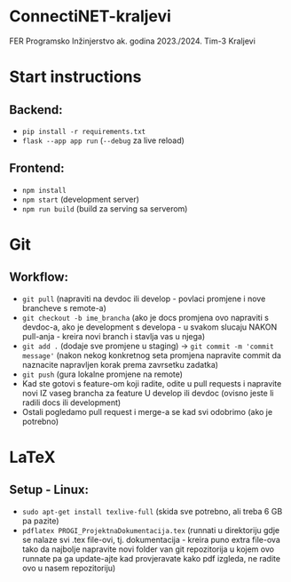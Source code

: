 # ConnectiNET-kraljevi
FER Programsko Inžinjerstvo ak. godina 2023./2024. Tim-3 Kraljevi


# Start instructions
Backend:
-------------
* `pip install -r requirements.txt`
* `flask --app app run` (`--debug` za live reload)

Frontend:
-------------
* `npm install`
* `npm start` (development server)
* `npm run build` (build za serving sa serverom)


# Git
Workflow:
-------------
* `git pull` (napraviti na devdoc ili develop - povlaci promjene i nove brancheve s remote-a)
* `git checkout -b ime_brancha` (ako je docs promjena ovo napraviti s devdoc-a, ako je development s developa - u svakom slucaju NAKON pull-anja - kreira novi branch i stavlja vas u njega)
* `git add .` (dodaje sve promjene u staging) -> `git commit -m 'commit message'` (nakon nekog konkretnog seta promjena napravite commit da naznacite napravljen korak prema zavrsetku zadatka)
* `git push` (gura lokalne promjene na remote)
* Kad ste gotovi s feature-om koji radite, odite u pull requests i napravite novi IZ vaseg brancha za feature U develop ili devdoc (ovisno jeste li radili docs ili development)
* Ostali pogledamo pull request i merge-a se kad svi odobrimo (ako je potrebno)


# LaTeX
Setup - Linux:
-------------
* `sudo apt-get install texlive-full` (skida sve potrebno, ali treba 6 GB pa pazite)
* `pdflatex PROGI_ProjektnaDokumentacija.tex` (runnati u direktoriju gdje se nalaze svi .tex file-ovi, tj. dokumentacija - kreira puno extra file-ova tako da najbolje napravite novi folder van git repozitorija u kojem ovo runnate pa ga update-ajte kad provjeravate kako pdf izgleda, ne radite ovo u nasem repozitoriju)
